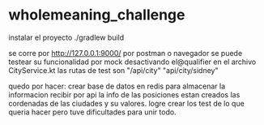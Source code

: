 # wholemeaning_challenge
instalar el proyecto 
./gradlew build

se corre por http://127.0.0.1:9000/
por postman o navegador 
se puede testear su funcionalidad por mock desactivando el@qualifier en el archivo CityService.kt
las rutas de test son 
"/api/city"
"api/city/sidney"

quedo por hacer:
crear base de datos en redis para almacenar la informacion
recibir por api la info de las posiciones
estan creados las cordenadas de las ciudades y su valores.
logre crear los test de lo que queria hacer pero tuve dificultades para unir todo.
